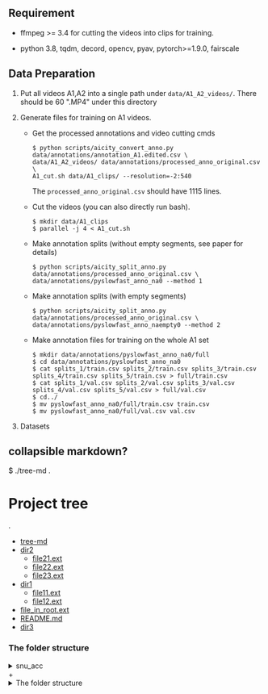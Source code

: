 ## Requirement
  + ffmpeg >= 3.4 for cutting the videos into clips for training.
 
  + python 3.8, tqdm, decord, opencv, pyav, pytorch>=1.9.0, fairscale

## Data Preparation
  1. Put all videos A1,A2 into a single path under `data/A1_A2_videos/`. There should be 60 ".MP4" under this directory
  
  2. Generate files for training on A1 videos.

     + Get the processed annotations and video cutting cmds

       ```
       $ python scripts/aicity_convert_anno.py data/annotations/annotation_A1.edited.csv \
       data/A1_A2_videos/ data/annotations/processed_anno_original.csv \
       A1_cut.sh data/A1_clips/ --resolution=-2:540
       ```
       The `processed_anno_original.csv` should have 1115 lines.

     + Cut the videos (you can also directly run bash).

       ```
       $ mkdir data/A1_clips
       $ parallel -j 4 < A1_cut.sh
       ```

     + Make annotation splits (without empty segments, see paper for details)

       ```
       $ python scripts/aicity_split_anno.py data/annotations/processed_anno_original.csv \
       data/annotations/pyslowfast_anno_na0 --method 1
       ```

     + Make annotation splits (with empty segments)

       ```
       $ python scripts/aicity_split_anno.py data/annotations/processed_anno_original.csv \
       data/annotations/pyslowfast_anno_naempty0 --method 2
       ```

     + Make annotation files for training on the whole A1 set

       ```
       $ mkdir data/annotations/pyslowfast_anno_na0/full
       $ cd data/annotations/pyslowfast_anno_na0
       $ cat splits_1/train.csv splits_2/train.csv splits_3/train.csv splits_4/train.csv splits_5/train.csv > full/train.csv
       $ cat splits_1/val.csv splits_2/val.csv splits_3/val.csv splits_4/val.csv splits_5/val.csv > full/val.csv
       $ cd../
       $ mv pyslowfast_anno_na0/full/train.csv train.csv
       $ mv pyslowfast_anno_na0/full/val.csv val.csv
       ```
  3. Datasets 
## collapsible markdown?
$ ./tree-md .
# Project tree

.
 * [tree-md](./tree-md)
 * [dir2](./dir2)
   * [file21.ext](./dir2/file21.ext)
   * [file22.ext](./dir2/file22.ext)
   * [file23.ext](./dir2/file23.ext)
 * [dir1](./dir1)
   * [file11.ext](./dir1/file11.ext)
   * [file12.ext](./dir1/file12.ext)
 * [file_in_root.ext](./file_in_root.ext)
 * [README.md](./README.md)
 * [dir3](./dir3)

### The folder structure
<details><summary>snu_acc</summary>
  + data
  
</details>
  + <details><summary>The folder structure</summary>
    <p>
      #### Datasets
      ```
      /xxxx
        ├──snu_acc
          ├── data
          │   ├── A1_A2_videos (Original Video Files)
          │   ├── A1_clips ( Cutted-clips from running the command parallel -j 4 < A1_cut.sh )
          │   ├── annotations
          │   │   ├── annotation_A1.edited.csv
          │   │   ├── processed_anno_original.csv
          │   │   ├── train.csv
          │   │   ├── val.csv
          │   │   ├── train
          │   │   │   ├── camView1
          │   │   │   │   ├── 0.csv
          │   │   │   │   ├── 1.csv
          │   │   │   │   ├── 2.csv
          │   │   │   │   ├── ...
          │   │   │   │   ├── 15.csv
          │   │   │   │   ├── 16.csv
          │   │   │   │   ├── 17.csv
          │   │   │   │   ├── 0
          │   │   │   │   ├── 1
          │   │   │   │   ├── 2
          │   │   │   │   ├── ...
          │   │   │   │   ├── 15
          │   │   │   │   ├── 16
          │   │   │   │   ├── 17
          │   │   │   ├── camView2
          │   │   │   │   ├── 0.csv
          │   │   │   │   ├── 1.csv
          │   │   │   │   ├── 2.csv
          │   │   │   │   ├── ...
          │   │   │   │   ├── 15.csv
          │   │   │   │   ├── 16.csv
          │   │   │   │   ├── 17.csv
          │   │   │   │   ├── 0
          │   │   │   │   ├── 1
          │   │   │   │   ├── 2
          │   │   │   │   ├── ...
          │   │   │   │   ├── 15
          │   │   │   │   ├── 16
          │   │   │   │   ├── 17
          │   │   │   ├── camView3
          │   │   │   │   ├── 0.csv
          │   │   │   │   ├── 1.csv
          │   │   │   │   ├── 2.csv
          │   │   │   │   ├── ...
          │   │   │   │   ├── 15.csv
          │   │   │   │   ├── 16.csv
          │   │   │   │   ├── 17.csv
          │   │   │   │   ├── 0
          │   │   │   │   ├── 1
          │   │   │   │   ├── 2
          │   │   │   │   ├── ...
          │   │   │   │   ├── 15
          │   │   │   │   ├── 16
          │   │   │   │   ├── 17
          │   │   ├── val
          │   │   │   ├── camView1
          │   │   │   │   ├── 0.csv
          │   │   │   │   ├── 1.csv
          │   │   │   │   ├── 2.csv
          │   │   │   │   ├── ...
          │   │   │   │   ├── 15.csv
          │   │   │   │   ├── 16.csv
          │   │   │   │   ├── 17.csv
          │   │   │   │   ├── 0
          │   │   │   │   ├── 1
          │   │   │   │   ├── 2
          │   │   │   │   ├── ...
          │   │   │   │   ├── 15
          │   │   │   │   ├── 16
          │   │   │   │   ├── 17
          │   │   │   ├── camView2
          │   │   │   │   ├── 0.csv
          │   │   │   │   ├── 1.csv
          │   │   │   │   ├── 2.csv
          │   │   │   │   ├── ...
          │   │   │   │   ├── 15.csv
          │   │   │   │   ├── 16.csv
          │   │   │   │   ├── 17.csv
          │   │   │   │   ├── 0
          │   │   │   │   ├── 1
          │   │   │   │   ├── 2
          │   │   │   │   ├── ...
          │   │   │   │   ├── 15
          │   │   │   │   ├── 16
          │   │   │   │   ├── 17
          │   │   │   ├── camView3
          │   │   │   │   ├── 0.csv
          │   │   │   │   ├── 1.csv
          │   │   │   │   ├── 2.csv
          │   │   │   │   ├── ...
          │   │   │   │   ├── 15.csv
          │   │   │   │   ├── 16.csv
          │   │   │   │   ├── 17.csv
          │   │   │   │   ├── 0
          │   │   │   │   ├── 1
          │   │   │   │   ├── 2
          │   │   │   │   ├── ...
          │   │   │   │   ├── 15
          │   │   │   │   ├── 16
          │   │   │   │   ├── 17
          ├── labels
          ├── pose
          ├── videos
          │   ├── user_id_xxx
          │   │   ├── VIDEO1.MP4
          │   │   ├── VIDEO2.MP4
          │   │   ├── ...
          │   ├── ...
          ├── video_ids.csv
      ```        
    </p>
    </detail>
                                                                                 
    
  
  
     + download pre-trained K700 checkpoints from [here](https://drive.google.com/file/d/1wn1392Kn6CFxcSH6lJpqZky9-PJxqTlY/view?usp=sharing). Put the `k700_train_mvitV2_full_16x4_fromscratch_e200_448.pyth` under `models/`. This model achieves 71.91 top-1 accuracy on Kinetics700 validation sets.

## Training
  Train using the 16x4, 448 crop K700 pretrained model on A1 videos for 200 epochs, as in the paper.
  Here we test it with a machine with 3-GPUs (11GB memory per GPU). The code base supports multi-machine training as well.

  First we need to add the code file path (root path) to PYTHONPATH:

  ```
    $ export PYTHONPATH=$PWD/:$PYTHONPATH;
  ```

  Remove `Dashboard_User_id_24026_NoAudio_3.24026.533.535.MP4` from `data/annotations/pyslowfast_anno_na0/full/train.csv`.

  Train:

  ```
    $ mkdir -p exps/aicity_train
    $ cd exps/aicity_train
    $ python ../../tools/run_net.py --cfg ../../configs/VITV2_FULL_B_16x4_CONV_448.yaml \
    TRAIN.CHECKPOINT_FILE_PATH ../../models/k700_train_mvitV2_full_16x4_fromscratch_e200_448.pyth \
    DATA.PATH_PREFIX ../../data/A1_clips \
    DATA.PATH_TO_DATA_DIR ../../data/annotations/pyslowfast_anno_na0/full \
    TRAIN.ENABLE True TRAIN.BATCH_SIZE 3 NUM_GPUS 3 TEST.BATCH_SIZE 3 TEST.ENABLE False \
    DATA_LOADER.NUM_WORKERS 8 SOLVER.BASE_LR 0.000005 SOLVER.WARMUP_START_LR 1e-7 \
    SOLVER.WARMUP_EPOCHS 30.0 SOLVER.COSINE_END_LR 1e-7 SOLVER.MAX_EPOCH 200 LOG_PERIOD 1000 \
    TRAIN.CHECKPOINT_PERIOD 100 TRAIN.EVAL_PERIOD 200 USE_TQDM True \
    DATA.DECODING_BACKEND decord DATA.TRAIN_CROP_SIZE 448 DATA.TEST_CROP_SIZE 448 \
    TRAIN.AUTO_RESUME True TRAIN.CHECKPOINT_EPOCH_RESET True \
    TRAIN.MIXED_PRECISION False MODEL.ACT_CHECKPOINT True \
    TENSORBOARD.ENABLE False TENSORBOARD.LOG_DIR tb_log \
    MIXUP.ENABLE False MODEL.LOSS_FUNC cross_entropy \
    MODEL.DROPOUT_RATE 0.5 MVIT.DROPPATH_RATE 0.4 \
    SOLVER.OPTIMIZING_METHOD adamw
  ```

  The model we used that ranks No.2 on the leaderboard was trained using 2x8 A100 GPUs with a global batch size of 64 and a learning rate of 1e-4 (also with gradient check-pointing but no mixed precision training). So for a 3-GPU train, we use a batch size of 3 and a learning rate of 0.000005 according to the linear scaling rule. However, in order to reproduce our results, a similar number of batch size is recommended.

  To run this code on multi-machine with PyTorch DDP, add `--init_method "tcp://${MAIN_IP}:${PORT}" --num_shards ${NUM_MACHINE} --shard_id ${INDEX}` to the commands. `${MAIN_IP}` is the IP for the root node. `${INDEX}` is the node's index.

## Inference
  To get submission file for a test dataset, we need the model, threshold file, the videos, and the video_ids.csv.

  1. Get the model

     Follow the Training process or download our checkpoint from [here](https://drive.google.com/file/d/12LQ_2iZZyFJcUjJ6zpU1CcHCbYEmoGJs/view?usp=sharing). Put the models under `models/`. This is the model that achieves No.2 on the A2 leaderboard.

  2. Get the thresholds. Put them under `thresholds/`.

     + Best public leaderboard threshold from [here](https://drive.google.com/file/d/1_TqeoV7MEuVp0LzlN99t3Kj5TvG-1Ry5/view?usp=sharing). (Empirically searched)

     + Best general leaderboard threshold from [here](https://drive.google.com/file/d/1xu3heJctorJ5QDyXCL2z81cUb3B3cwoN/view?usp=sharing). (Grid searched)

     + A1 pyslowfast_anno_naempty0/splits_1 trained and empirically searched from [here](https://drive.google.com/file/d/14gBk-mckw3eKKGu-rJtW2crn_z-4f9ug/view?usp=sharing).

  3. Run sliding-window classification (single GPU).

     Given a list of video names and the path to the videos, run the model.
     16x4, 448 model with batch_size=1 will take 5 GB GPU memory to run.

     ```
      # cd back to the root path
      $ python scripts/run_action_classification_temporal_inf.py A2_videos.lst data/A1_A2_videos/ \
      models/aicity_train_mvitV2_16x4_fromk700_e200_lr0.0001_yeswarmup_nomixup_dp0.5_dpr0.4_adamw_na0_full_448.pyth \
      test/16x4_s16_448_full_na0_A2test \
      --model_dataset aicity --frame_length 16 --frame_stride 4 --proposal_length 64 \
      --proposal_stride 16 --video_fps 30.0  --frame_size 448 \
      --pyslowfast_cfg configs/Aicity/MVITV2_FULL_B_16x4_CONV_448.yaml \
      --batch_size 1 --num_cpu_workers 4
     ```

  4. Run post-processing with the given threshold file to get the submission files.

     ```
     $ python scripts/aicity_inf.py test/16x4_s16_448_full_na0_A2test thresholds/public_leaderboard_thres.txt \
     A2_video_ids.csv test/16x4_s16_448_full_na0_A2test.txt --agg_method avg \
     --chunk_sort_base_single_vid score --chunk_sort_base_multi_vid length --use_num_chunk 1
     ```

     The submission file is `test/16x4_s16_448_full_na0_A2test.txt`. This should get F1=0.3295 as on the leaderboard on A2 test.

## Acknowledgement
  This code base heavily adopts the [PySlowFast](https://github.com/facebookresearch/SlowFast) code base.
